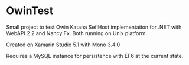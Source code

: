 OwinTest
========

Small project to test Owin Katana SeflHost implementation for .NET with WebAPI 2.2 and Nancy Fx. Both running on Unix platform.

Created on Xamarin Studio 5.1 with Mono 3.4.0

Requires a MySQL instance for persistence with EF6 at the current state.
